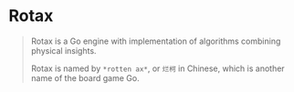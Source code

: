 # Rotax
> Rotax is a Go engine with implementation of algorithms combining physical insights.
> 
> Rotax is named by `*rotten ax*`, or `烂柯` in Chinese, which is another name of the board game Go.


